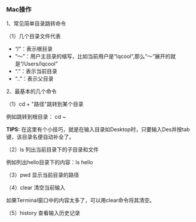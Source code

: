 ### Mac操作

1、常见简单目录跳转命令

（1）几个目录文件代表

- “/”：表示根目录
- “～”：用户主目录的缩写，比如当前用户是“lqcool”,那么“～”展开的就是“/Users/lqcool”
- “.”：表示当前目录
- “..”：表示父目录

2、最基本的几个命令

（1）cd + "路径"跳转到某个目录

例如跳转到根目录： cd ~

**TIPS:** 在这里有个小技巧，就是在输入目录如Desktop时，只要输入Des并按tab键，该目录名便自动补全了。

（2）ls 列出当前目录下的子目录和文件

例如列出hello目录下的内容：ls hello

（3）pwd 显示当前目录的路径

（4）clear 清空当前输入

如果Terminal窗口中的内容太多了，可以用clear命令将其清空。

（5）history 查看输入历史记录